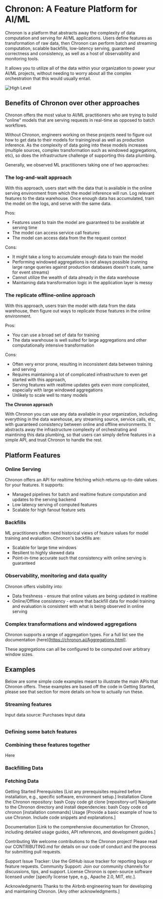 # Chronon: A Feature Platform for AI/ML

Chronon is a platform that abstracts away the complexity of data computation and serving for AI/ML applications. Users define features as transformation of raw data, then Chronon can perform batch and streaming computation, scalable backfills, low-latency serving, guaranteed correctness and consistency, as well as a host of observability and monitoring tools.

It allows you to utilize all of the data within your organization to power your AI/ML projects, without needing to worry about all the complex orchestration that this would usually entail.

![High Level](https://chronon.ai/_images/chronon_high_level.png)


## Benefits of Chronon over other approaches

Chronon offers the most value to AI/ML practitioners who are trying to build "online" models that are serving requests in real-time as opposed to batch workflows.

Without Chronon, engineers working on these projects need to figure out how to get data to their models for training/eval as well as production inference. As the complexity of data going into these models increases (multiple sources, complex transformation such as windowed aggregations, etc), so does the infrastructure challenge of supporting this data plumbing.

Generally, we observed ML practitioners taking one of two approaches:

### The log-and-wait approach

With this approach, users start with the data that is available in the online serving environment from which the model inference will run. Log relevant features to the data warehouse. Once enough data has accumulated, train the model on the logs, and serve with the same data.

Pros:
- Features used to train the model are guaranteed to be available at serving time
- The model can access service call features 
- The model can access data from the the request context


Cons:
- It might take a long to accumulate enough data to train the model
- Performing windowed aggregations is not always possible (running large range queries against production databases doesn't scale, same for event streams)
- Cannot utilize the wealth of data already in the data warehouse
- Maintaining data transformation logic in the application layer is messy

### The replicate offline-online approach

With this approach, users train the model with data from the data warehouse, then figure out ways to replicate those features in the online environment.

Pros:
- You can use a broad set of data for training
- The data warehouse is well suited for large aggregations and other computationally intensive transformation

Cons:
- Often very error prone, resulting in inconsistent data between training and serving
- Requires maintaining a lot of complicated infrastructure to even get started with this approach, 
- Serving features with realtime updates gets even more complicated, especially with large windowed aggregations
- Unlikely to scale well to many models

**The Chronon approach** 

With Chronon you can use any data available in your organization, including everything in the data warehouse, any streaming source, service calls, etc, with guaranteed consistency between online and offline environments. It abstracts away the infrastructure complexity of orchestrating and maintining this data plumbing, so that users can simply define features in a simple API, and trust Chronon to handle the rest.

## Platform Features

### Online Serving

Chronon offers an API for realtime fetching which returns up-to-date values for your features. It supports:

- Managed pipelines for batch and realtime feature computation and updates to the serving backend
- Low latency serving of computed features 
- Scalable for high fanout feature sets

### Backfills 

ML practitioners often need historical views of feature values for model training and evaluation. Chronon's backfills are:

- Scalable for large time windows
- Resilient to highly skewed data
- Point-in-time accurate such that consistency with online serving is guaranteed

### Observability, monitoring and data quality

Chronon offers visibility into:

- Data freshness - ensure that online values are being updated in realtime
- Online/Offline consistency - ensure that backfill data for model training and evaluation is consistent with what is being observed in online serving 

### Complex transformations and windowed aggregations

Chronon supports a range of aggregation types. For a full list see the documentation (here)[https://chronon.ai/Aggregations.html].

These aggregations can all be configured to be computed over arbitrary window sizes.

## Examples

Below are some simple code examples meant to illustrate the main APIs that Chronon offers. These examples are based off the code in Getting Started, please see that section for more details on how to actually run these.

### Streaming features

Input data source: Purchases
Input data

```

```


### Defining some batch features


### Combining these features together

Here 

### Backfilling Data

### Fetching Data




Getting Started
Prerequisites
[List any prerequisites required before installation, e.g., specific software, environment setup.]
Installation
Clone the Chronon repository:
bash
Copy code
git clone [repository-url]
Navigate to the Chronon directory and install dependencies:
bash
Copy code
cd chronon
[installation commands]
Usage
[Provide a basic example of how to use Chronon. Include code snippets and explanations.]

Documentation
[Link to the comprehensive documentation for Chronon, including detailed usage guides, API references, and development guides.]

Contributing
We welcome contributions to the Chronon project! Please read our CONTRIBUTING.md for details on our code of conduct and the process for submitting pull requests.

Support
Issue Tracker: Use the GitHub issue tracker for reporting bugs or feature requests.
Community Support: Join our community channels for discussions, tips, and support.
License
Chronon is open-source software licensed under [specify license type, e.g., Apache 2.0, MIT, etc.].

Acknowledgments
Thanks to the Airbnb engineering team for developing and maintaining Chronon.
[Any other acknowledgments.]